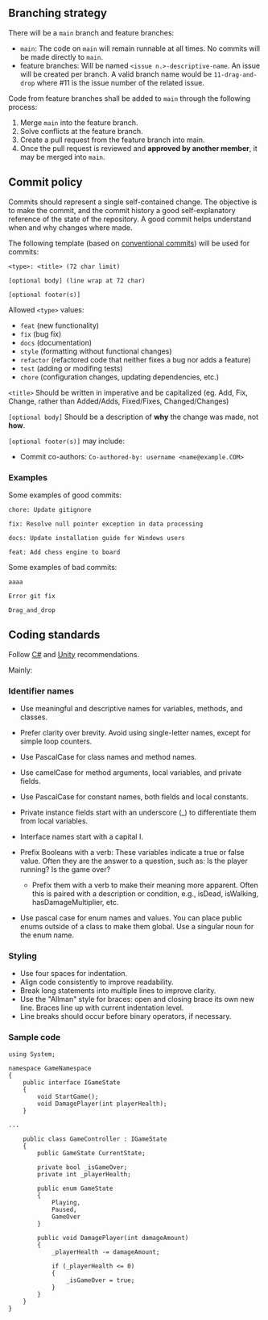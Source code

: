 ## Branching strategy

There will be a `main` branch and feature branches:
* `main`: The code on `main` will remain runnable at all times. No commits will be made directly to `main`. 
* feature branches: Will be named `<issue n.>-descriptive-name`. An issue will be created per branch. A valid branch name would be `11-drag-and-drop` where #11 is the issue number of the related issue.

Code from feature branches shall be added to `main` through the following process:
1. Merge `main` into the feature branch.
2. Solve conflicts at the feature branch.
3. Create a pull request from the feature branch into main.
4. Once the pull request is reviewed and **approved by another member**, it may be merged into `main`.

## Commit policy

Commits should represent a single self-contained change. The objective is to make the commit, and the commit history a good self-explanatory reference of the state of the repository. A good commit helps understand when and why changes where made. 

The following template (based on [conventional commits](https://www.conventionalcommits.org/en/v1.0.0/)) will be used for commits:

```
<type>: <title> (72 char limit)

[optional body] (line wrap at 72 char)

[optional footer(s)]
```

Allowed `<type>` values:
* `feat` (new functionality)
* `fix` (bug fix)
* `docs` (documentation)
* `style` (formatting without functional changes)
* `refactor` (refactored code that neither fixes a bug nor adds a feature)
* `test` (adding or modifing tests)
* `chore` (configuration changes, updating dependencies, etc.)

`<title>` Should be written in imperative and be capitalized (eg. Add, Fix, Change, rather than Added/Adds, Fixed/Fixes, Changed/Changes)

`[optional body]` Should be a description of **why** the change was made, not **how**.

`[optional footer(s)]` may include:
* Commit co-authors: `Co-authored-by: username <name@example.COM>`

### Examples
Some examples of good commits:

`chore: Update gitignore`

`fix: Resolve null pointer exception in data processing`

`docs: Update installation guide for Windows users`

`feat: Add chess engine to board`

Some examples of bad commits:

`aaaa`

`Error git fix`

`Drag_and_drop`

## Coding standards

Follow [C#](https://learn.microsoft.com/en-us/dotnet/csharp/fundamentals/coding-style/identifier-names) and [Unity](https://unity.com/how-to/naming-and-code-style-tips-c-scripting-unity) recommendations.

Mainly:

### Identifier names

* Use meaningful and descriptive names for variables, methods, and classes.

* Prefer clarity over brevity. Avoid using single-letter names, except for simple loop counters.

* Use PascalCase for class names and method names.

* Use camelCase for method arguments, local variables, and private fields.

* Use PascalCase for constant names, both fields and local constants.

* Private instance fields start with an underscore (_) to differentiate them from local variables.

* Interface names start with a capital I.

* Prefix Booleans with a verb: These variables indicate a true or false value. Often they are the answer to a question, such as: Is the player running? Is the game over?

    * Prefix them with a verb to make their meaning more apparent. Often this is paired with a description or condition, e.g., isDead, isWalking, hasDamageMultiplier, etc.

* Use pascal case for enum names and values. You can place public enums outside of a class to make them global. Use a singular noun for the enum name.

### Styling
* Use four spaces for indentation.
* Align code consistently to improve readability.
* Break long statements into multiple lines to improve clarity.
* Use the "Allman" style for braces: open and closing brace its own new line. Braces line up with current indentation level.
* Line breaks should occur before binary operators, if necessary.

### Sample code
```
using System;

namespace GameNamespace
{
    public interface IGameState
    {
        void StartGame();
        void DamagePlayer(int playerHealth);
    }

... 

    public class GameController : IGameState
    {
        public GameState CurrentState;

        private bool _isGameOver;
        private int _playerHealth;

        public enum GameState
        {
            Playing,
            Paused,
            GameOver
        }

        public void DamagePlayer(int damageAmount)
        {
            _playerHealth -= damageAmount;

            if (_playerHealth <= 0)
            {
                _isGameOver = true;
            }
        }
    }
}
```